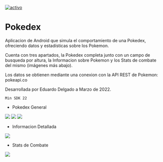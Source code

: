 [![activo](https://img.shields.io/badge/ACTIVO-ON-brightgreen)]()

# Pokedex
Aplicacion de Android que simula el comportamiento de una Pokedex, ofreciendo datos y estadísticas sobre los Pokemon.

Cuenta con tres apartados, la Pokedex completa junto con un campo de busqueda por altura, la Informacion sobre Pokemon y los Stats de combate del mismo (imágenes más abajo).

Los datos se obtienen mediante una conexion con la API REST de Pokemon: pokeapi.co

Desarrollada por Eduardo Delgado a Marzo de 2022.

```
Min SDK 22
```
- Pokedex General
                                                    
![](Imagenes/Pokedex-Main.png)
![](Imagenes/Pokedex-Main2.png)
![](Imagenes/Pokedex-Busqueda.png)
                       
- Informacion Detallada 
                                          
![](Imagenes/PokedexInfoGeneral.png)

- Stats de Combate
                                     
![](Imagenes/PokedexStats.png)

